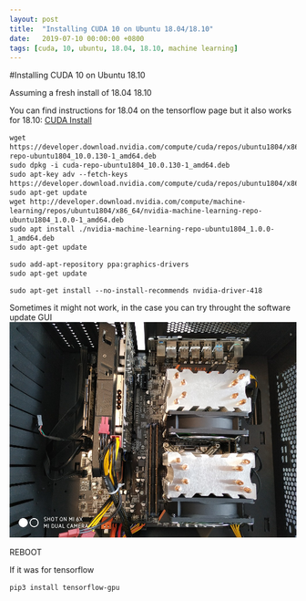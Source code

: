 ```yaml
---
layout: post
title:  "Installing CUDA 10 on Ubuntu 18.04/18.10"
date:   2019-07-10 00:00:00 +0800
tags: [cuda, 10, ubuntu, 18.04, 18.10, machine learning]
---
```


#Installing CUDA 10 on Ubuntu 18.10

Assuming a fresh install of 18.04 18.10

You can find instructions for 18.04 on the tensorflow page but it also works for 18.10:
[CUDA Install](https://www.tensorflow.org/install/gpu)


```
wget https://developer.download.nvidia.com/compute/cuda/repos/ubuntu1804/x86_64/cuda-repo-ubuntu1804_10.0.130-1_amd64.deb
sudo dpkg -i cuda-repo-ubuntu1804_10.0.130-1_amd64.deb
sudo apt-key adv --fetch-keys https://developer.download.nvidia.com/compute/cuda/repos/ubuntu1804/x86_64/7fa2af80.pub
sudo apt-get update
wget http://developer.download.nvidia.com/compute/machine-learning/repos/ubuntu1804/x86_64/nvidia-machine-learning-repo-ubuntu1804_1.0.0-1_amd64.deb
sudo apt install ./nvidia-machine-learning-repo-ubuntu1804_1.0.0-1_amd64.deb
sudo apt-get update
```

```
sudo add-apt-repository ppa:graphics-drivers
sudo apt-get update
```


```
sudo apt-get install --no-install-recommends nvidia-driver-418
```

Sometimes it might not work, in the case you can try throught the software update GUI
![gui](/assets/hardware/huananzhi.jpg)

REBOOT


If it was for tensorflow
```
pip3 install tensorflow-gpu
```



